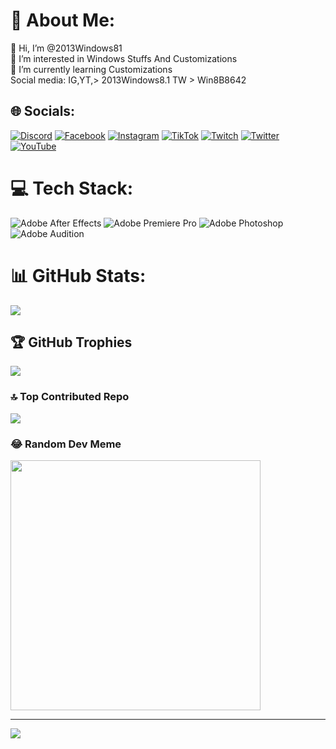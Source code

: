 # 💫 About Me:
👋 Hi, I’m @2013Windows81<br>👀 I’m interested in Windows Stuffs And Customizations<br>🌱 I’m currently learning Customizations<br>Social media: IG,YT,> 2013Windows8.1 TW > Win8B8642


## 🌐 Socials:
[![Discord](https://img.shields.io/badge/Discord-%237289DA.svg?logo=discord&logoColor=white)](https://discord.gg/bSvbJ5T) [![Facebook](https://img.shields.io/badge/Facebook-%231877F2.svg?logo=Facebook&logoColor=white)](https://facebook.com/2013Windows8) [![Instagram](https://img.shields.io/badge/Instagram-%23E4405F.svg?logo=Instagram&logoColor=white)](https://instagram.com/2013windows81) [![TikTok](https://img.shields.io/badge/TikTok-%23000000.svg?logo=TikTok&logoColor=white)](https://tiktok.com/@2013windows8.1) [![Twitch](https://img.shields.io/badge/Twitch-%239146FF.svg?logo=Twitch&logoColor=white)](https://twitch.tv/2013windows8) [![Twitter](https://img.shields.io/badge/Twitter-%231DA1F2.svg?logo=Twitter&logoColor=white)](https:/twitter.com/Win8B8642) [![YouTube](https://img.shields.io/badge/YouTube-%23FF0000.svg?logo=YouTube&logoColor=white)](https://www.youtube.com/channel/UCG_vC2DLUEd5j7foRveiqVg)

# 💻 Tech Stack:
![Adobe After Effects](https://img.shields.io/badge/Adobe%20After%20Effects-9999FF.svg?style=for-the-badge&logo=Adobe%20After%20Effects&logoColor=white) ![Adobe Premiere Pro](https://img.shields.io/badge/Adobe%20Premiere%20Pro-9999FF.svg?style=for-the-badge&logo=Adobe%20Premiere%20Pro&logoColor=white) ![Adobe Photoshop](https://img.shields.io/badge/adobephotoshop-%2331A8FF.svg?style=for-the-badge&logo=adobephotoshop&logoColor=white) ![Adobe Audition](https://img.shields.io/badge/Adobe%20Audition-9999FF.svg?style=for-the-badge&logo=Adobe%20Audition&logoColor=white)
# 📊 GitHub Stats:
![](https://github-readme-stats.vercel.app/api?username=2013Windows81&theme=dark&hide_border=false&include_all_commits=true&count_private=false)<br/>

## 🏆 GitHub Trophies
![](https://github-profile-trophy.vercel.app/?username=2013Windows81&theme=discord&no-frame=false&no-bg=false&margin-w=4)

### 🔝 Top Contributed Repo
![](https://github-contributor-stats.vercel.app/api?username=2013Windows81&limit=5&theme=tokyonight&combine_all_yearly_contributions=true)

### 😂 Random Dev Meme
<img src='https://randommeme-five.vercel.app/' style="height: 400px;"/>

---
[![](https://visitcount.itsvg.in/api?id=2013Windows81&icon=3&color=0)](https://visitcount.itsvg.in)

<!-- Proudly created with GPRM ( https://gprm.itsvg.in ) -->

<!---
2013Windows81/2013Windows81 is a ✨ special ✨ repository because its `README.md` (this file) appears on your GitHub profile.
You can click the Preview link to take a look at your changes.
--->
